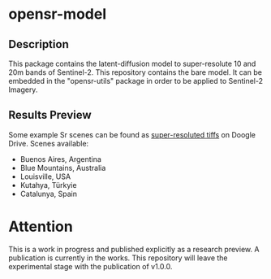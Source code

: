 # opensr-model
## Description
This package contains the latent-diffusion model to super-resolute 10 and 20m bands of Sentinel-2. This repository contains the bare model. It can be embedded in the "opensr-utils" package in order to be applied to Sentinel-2 Imagery. 
## Results Preview
Some example Sr scenes can be found as [super-resoluted tiffs]([readme.com](https://drive.google.com/drive/folders/1OBgYS6c8Kpe_JuGzWOQwOK6UYwhm-3Vh?usp=drive_link)) on Doogle Drive. Scenes available:
- Buenos Aires, Argentina  
- Blue Mountains, Australia  
- Louisville, USA  
- Kutahya, Türkyie  
- Catalunya, Spain  

# Attention
This is a work in progress and published explicitly as a research preview. A publication is currently in the works. This repository will leave the experimental stage with the publication of v1.0.0. 
